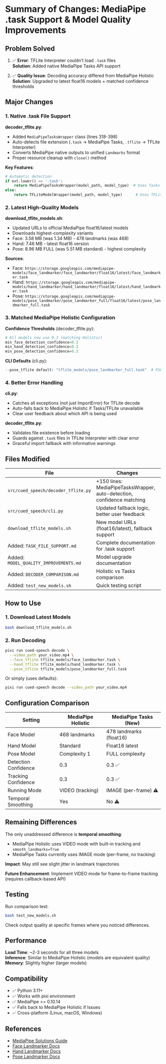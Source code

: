 # Summary of Changes: MediaPipe .task Support & Model Quality Improvements

## Problem Solved

1. ✅ **Error**: TFLite Interpreter couldn't load `.task` files  
   **Solution**: Added native MediaPipe Tasks API support

2. ✅ **Quality Issue**: Decoding accuracy differed from MediaPipe Holistic  
   **Solution**: Upgraded to latest float16 models + matched confidence thresholds

## Major Changes

### 1. Native .task File Support

**decoder_tflite.py**:
- Added `MediaPipeTasksWrapper` class (lines 318-398)
- Auto-detects file extension (`.task` → MediaPipe Tasks, `.tflite` → TFLite Interpreter)
- Converts MediaPipe native outputs to unified `Landmarks` format
- Proper resource cleanup with `close()` method

**Key Features**:
```python
# Automatic detection
if ext.lower() == '.task':
    return MediaPipeTasksWrapper(model_path, model_type)  # Uses Tasks API
else:
    return TFLiteModelWrapper(model_path, model_type)      # Uses TFLite Interpreter
```

### 2. Latest High-Quality Models

**download_tflite_models.sh**:
- Updated URLs to official MediaPipe float16/latest models
- Downloads highest-complexity variants
- Face: 3.58 MB (was 1.34 MB) - 478 landmarks (was 468)
- Hand: 7.46 MB - latest float16 version  
- Pose: 8.96 MB FULL (was 5.51 MB standard) - highest complexity

**Sources**:
- Face: `https://storage.googleapis.com/mediapipe-models/face_landmarker/face_landmarker/float16/latest/face_landmarker.task`
- Hand: `https://storage.googleapis.com/mediapipe-models/hand_landmarker/hand_landmarker/float16/latest/hand_landmarker.task`
- Pose: `https://storage.googleapis.com/mediapipe-models/pose_landmarker/pose_landmarker_full/float16/latest/pose_landmarker_full.task`

### 3. Matched MediaPipe Holistic Configuration

**Confidence Thresholds** (decoder_tflite.py):
```python
# All models now use 0.3 (matching Holistic)
min_face_detection_confidence=0.3
min_hand_detection_confidence=0.3
min_pose_detection_confidence=0.3
```

**CLI Defaults** (cli.py):
```python
--pose_tflite default: "tflite_models/pose_landmarker_full.task"  # FULL model
```

### 4. Better Error Handling

**cli.py**:
- Catches all exceptions (not just ImportError) for TFLite decode
- Auto-falls back to MediaPipe Holistic if Tasks/TFLite unavailable
- Clear user feedback about which API is being used

**decoder_tflite.py**:
- Validates file existence before loading
- Guards against `.task` files in TFLite Interpreter with clear error
- Graceful import fallback with informative warnings

## Files Modified

| File | Changes |
|------|---------|
| `src/cued_speech/decoder_tflite.py` | +150 lines: MediaPipeTasksWrapper, auto-detection, confidence matching |
| `src/cued_speech/cli.py` | Updated fallback logic, better user feedback |
| `download_tflite_models.sh` | New model URLs (float16/latest), fallback support |
| Added: `TASK_FILE_SUPPORT.md` | Complete documentation for .task support |
| Added: `MODEL_QUALITY_IMPROVEMENTS.md` | Model upgrade documentation |
| Added: `DECODER_COMPARISON.md` | Holistic vs Tasks comparison |
| Added: `test_new_models.sh` | Quick testing script |

## How to Use

### 1. Download Latest Models
```bash
bash download_tflite_models.sh
```

### 2. Run Decoding
```bash
pixi run cued-speech decode \
  --video_path your_video.mp4 \
  --face_tflite tflite_models/face_landmarker.task \
  --hand_tflite tflite_models/hand_landmarker.task \
  --pose_tflite tflite_models/pose_landmarker_full.task
```

Or simply (uses defaults):
```bash
pixi run cued-speech decode --video_path your_video.mp4
```

## Configuration Comparison

| Setting | MediaPipe Holistic | MediaPipe Tasks (New) |
|---------|-------------------|-----------------------|
| Face Model | 468 landmarks | 478 landmarks (float16) |
| Hand Model | Standard | Float16 latest |
| Pose Model | Complexity 1 | FULL complexity |
| Detection Confidence | 0.3 | 0.3 ✅ |
| Tracking Confidence | 0.3 | 0.3 ✅ |
| Running Mode | VIDEO (tracking) | IMAGE (per-frame) ⚠️ |
| Temporal Smoothing | Yes | No ⚠️ |

## Remaining Differences

The only unaddressed difference is **temporal smoothing**:
- MediaPipe Holistic uses VIDEO mode with built-in tracking and `smooth_landmarks=True`
- MediaPipe Tasks currently uses IMAGE mode (per-frame, no tracking)

**Impact**: May still see slight jitter in landmark trajectories

**Future Enhancement**: Implement VIDEO mode for frame-to-frame tracking (requires callback-based API)

## Testing

Run comparison test:
```bash
bash test_new_models.sh
```

Check output quality at specific frames where you noticed differences.

## Performance

**Load Time**: ~2-3 seconds for all three models  
**Inference**: Similar to MediaPipe Holistic (models are equivalent quality)  
**Memory**: Slightly higher (larger models)

## Compatibility

- ✅ Python 3.11+
- ✅ Works with pixi environment
- ✅ MediaPipe >= 0.10.14
- ✅ Falls back to MediaPipe Holistic if Issues
- ✅ Cross-platform (Linux, macOS, Windows)

## References

- [MediaPipe Solutions Guide](https://ai.google.dev/edge/mediapipe/solutions/guide)
- [Face Landmarker Docs](https://ai.google.dev/edge/mediapipe/solutions/vision/face_landmarker)
- [Hand Landmarker Docs](https://ai.google.dev/edge/mediapipe/solutions/vision/hand_landmarker)
- [Pose Landmarker Docs](https://ai.google.dev/edge/mediapipe/solutions/vision/pose_landmarker)

